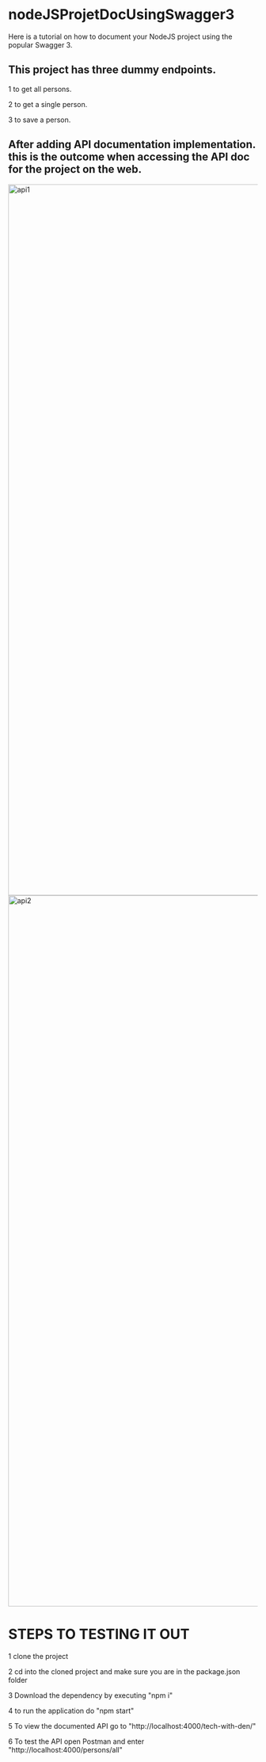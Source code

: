 # nodeJSProjetDocUsingSwagger3
Here is a tutorial on how to document your NodeJS project using the popular Swagger 3.

## This project has three dummy endpoints.

  1 to get all persons.
  
  2 to get a single person.
  
  3 to save a person.


  ## After adding API documentation implementation. this is the outcome when accessing the API doc for the project on the web.
  
  <img width="1436" alt="api1" src="https://github.com/dennisiluma/nodeJSProjetDocUsingSwagger3/assets/64640469/4380c4ee-10cc-4e5f-85e8-37d1cdc54195">

<img width="1436" alt="api2" src="https://github.com/dennisiluma/nodeJSProjetDocUsingSwagger3/assets/64640469/2410aa4a-f190-4a12-b111-c6edc9f28da2">


# STEPS TO TESTING IT OUT

1 clone the project

2 cd into the cloned project and make sure you are in the package.json folder

3  Download the dependency by executing  "npm i"

4 to run the application do "npm start"

5 To view the documented API go to "http://localhost:4000/tech-with-den/"

6 To test the API open Postman and enter  "http://localhost:4000/persons/all"

